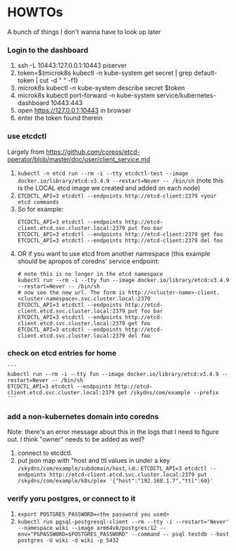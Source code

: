 # HOWTOs
A bunch of things I don't wanna have to look up later

### Login to the dashboard
1) ssh -L 10443:127.0.0.1:10443 piserver
1) token=$(microk8s kubectl -n kube-system get secret | grep default-token | cut -d " " -f1)
1) microk8s kubectl -n kube-system describe secret $token
1) microk8s kubectl port-forward -n kube-system service/kubernetes-dashboard 10443:443
1) open https://127.0.0.1:10443 in browser
1) enter the token found therein

### use etcdctl
Largely from https://github.com/coreos/etcd-operator/blob/master/doc/user/client_service.md
1) `kubectl -n etcd run --rm -i --tty etcdctl-test --image docker.io/library/etcd:v3.4.9 --restart=Never -- /bin/sh` (note this is the LOCAL etcd image we created and added on each node)
1) `ETCDCTL_API=3 etcdctl --endpoints http://etcd-client:2379 <your etcd commands`
1) So for example:
    ```
    ETCDCTL_API=3 etcdctl --endpoints http://etcd-client.etcd.svc.cluster.local:2379 put foo bar
    ETCDCTL_API=3 etcdctl --endpoints http://etcd-client:2379 get foo
    ETCDCTL_API=3 etcdctl --endpoints http://etcd-client:2379 del foo
    ```
1) OR if you want to use etcd from another namespace (this example should be apropos of coredns' service endpoint:
    ```
    # note this is no longer in the etcd namespace
    kubectl run --rm -i --tty fun --image docker.io/library/etcd:v3.4.9 --restart=Never -- /bin/sh
    # now see the new url. The form is http://<cluster-name>-client.<cluster-namespace>.svc.cluster.local:2379
    ETCDCTL_API=3 etcdctl --endpoints http://etcd-client.etcd.svc.cluster.local:2379 put foo bar
    ETCDCTL_API=3 etcdctl --endpoints http://etcd-client.etcd.svc.cluster.local:2379 get foo
    ETCDCTL_API=3 etcdctl --endpoints http://etcd-client.etcd.svc.cluster.local:2379 del foo
    ```

### check on etcd entries for home
    ```
    kubectl run --rm -i --tty fun --image docker.io/library/etcd:v3.4.9 --restart=Never -- /bin/sh
    ETCDCTL_API=3 etcdctl --endpoints http://etcd-client.etcd.svc.cluster.local:2379 get /skydns/com/example --prefix
    ```

### add a non-kubernetes domain into coredns
Note: there's an error message about this in the logs that I need to figure out. I think "owner" needs to be added as well?
1) connect to etcdctl.
1) put json map with "host and ttl values in under a key `/skydns/com/example/subdomain/host`, i.e.: `ETCDCTL_API=3 etcdctl --endpoints http://etcd-client.etcd.svc.cluster.local:2379 put /skydns/com/example/k8s/plex '{"host":"192.168.1.7","ttl":60}'`

### verify yoru postgres, or connect to it
1) `export POSTGRES_PASSWORD=<the password you used>`
1) `kubectl run pgsql-postgresql-client --rm --tty -i --restart='Never' --namespace wiki --image arm64v8/postgres:12 --env="PGPASSWORD=$POSTGRES_PASSWORD" --command -- psql testdb --host postgres -U wiki -d wiki -p 5432`

